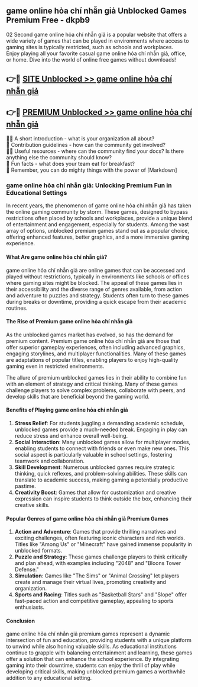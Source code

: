## game online hỏa chí nhẫn giả Unblocked Games Premium Free - dkpb9

02 Second game online hỏa chí nhẫn giả is a popular website that offers a wide variety of games that can be played in environments where access to gaming sites is typically restricted, such as schools and workplaces.  
Enjoy playing all your favorite casual game online hỏa chí nhẫn giả, office, or home. Dive into the world of online free games without downloads!

## 👉🔴 [SITE Unblocked >> game online hỏa chí nhẫn giả](http://freeplayer.one?title=game_online_hỏa_chí_nhẫn_giả&ref=13D)

## 👉🔴 [PREMIUM Unblocked >> game online hỏa chí nhẫn giả](http://freeplayer.one?title=game_online_hỏa_chí_nhẫn_giả&ref=13D)

🙋‍♀️ A short introduction - what is your organization all about?  
🌈 Contribution guidelines - how can the community get involved?  
👩‍💻 Useful resources - where can the community find your docs? Is there anything else the community should know?  
🍿 Fun facts - what does your team eat for breakfast?  
🧙 Remember, you can do mighty things with the power of [Markdown]

### game online hỏa chí nhẫn giả: Unlocking Premium Fun in Educational Settings

In recent years, the phenomenon of game online hỏa chí nhẫn giả has taken the online gaming community by storm. These games, designed to bypass restrictions often placed by schools and workplaces, provide a unique blend of entertainment and engagement, especially for students. Among the vast array of options, unblocked premium games stand out as a popular choice, offering enhanced features, better graphics, and a more immersive gaming experience.

#### What Are game online hỏa chí nhẫn giả?

game online hỏa chí nhẫn giả are online games that can be accessed and played without restrictions, typically in environments like schools or offices where gaming sites might be blocked. The appeal of these games lies in their accessibility and the diverse range of genres available, from action and adventure to puzzles and strategy. Students often turn to these games during breaks or downtime, providing a quick escape from their academic routines.

#### The Rise of Premium game online hỏa chí nhẫn giả

As the unblocked games market has evolved, so has the demand for premium content. Premium game online hỏa chí nhẫn giả are those that offer superior gameplay experiences, often including advanced graphics, engaging storylines, and multiplayer functionalities. Many of these games are adaptations of popular titles, enabling players to enjoy high-quality gaming even in restricted environments.

The allure of premium unblocked games lies in their ability to combine fun with an element of strategy and critical thinking. Many of these games challenge players to solve complex problems, collaborate with peers, and develop skills that are beneficial beyond the gaming world.

#### Benefits of Playing game online hỏa chí nhẫn giả

1.  **Stress Relief**: For students juggling a demanding academic schedule, unblocked games provide a much-needed break. Engaging in play can reduce stress and enhance overall well-being.
2.  **Social Interaction**: Many unblocked games allow for multiplayer modes, enabling students to connect with friends or even make new ones. This social aspect is particularly valuable in school settings, fostering teamwork and collaboration.
3.  **Skill Development**: Numerous unblocked games require strategic thinking, quick reflexes, and problem-solving abilities. These skills can translate to academic success, making gaming a potentially productive pastime.
4.  **Creativity Boost**: Games that allow for customization and creative expression can inspire students to think outside the box, enhancing their creative skills.

#### Popular Genres of game online hỏa chí nhẫn giả Premium Games

1.  **Action and Adventure**: Games that provide thrilling narratives and exciting challenges, often featuring iconic characters and rich worlds. Titles like "Among Us" or "Minecraft" have gained immense popularity in unblocked formats.
2.  **Puzzle and Strategy**: These games challenge players to think critically and plan ahead, with examples including "2048" and "Bloons Tower Defense."
3.  **Simulation**: Games like "The Sims" or "Animal Crossing" let players create and manage their virtual lives, promoting creativity and organization.
4.  **Sports and Racing**: Titles such as "Basketball Stars" and "Slope" offer fast-paced action and competitive gameplay, appealing to sports enthusiasts.

#### Conclusion

game online hỏa chí nhẫn giả premium games represent a dynamic intersection of fun and education, providing students with a unique platform to unwind while also honing valuable skills. As educational institutions continue to grapple with balancing entertainment and learning, these games offer a solution that can enhance the school experience. By integrating gaming into their downtime, students can enjoy the thrill of play while developing critical skills, making unblocked premium games a worthwhile addition to any educational setting.